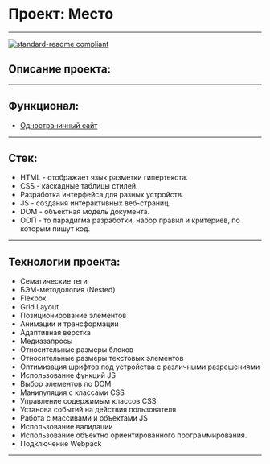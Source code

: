# Проект: Место

------
[![standard-readme compliant](https://img.shields.io/badge/readme%20style-standard-brightgreen.svg?style=flat-square)](https://github.com/RichardLitt/standard-readme)

## Описание проекта:

------

## Функционал:

* [Одностраничный сайт](https://aislu96.github.io/mesto/)

------

## Стек:

* HTML - отображает язык разметки гипертекста.
* CSS - каскадные таблицы стилей.
* Разработка интерфейса для разных устройств.
* JS - создания интерактивных веб-страниц.
* DOM - объектная модель документа.
* ООП - то парадигма разработки, набор правил и критериев, по которым пишут код.

------

## Технологии проекта:

* Сематические теги
* БЭМ-методология (Nested)
* Flexbox
* Grid Layout
* Позиционирование элементов
* Анимации и трансформации
* Адаптивная верстка
* Медиазапросы
* Относительные размеры блоков
* Относительные размеры текстовых элементов
* Оптимизация шрифтов под устройства с различными разрешениями
* Использование функций JS
* Выбор элементов по DOM
* Манипуляция с классами CSS
* Управление содержимым классов CSS
* Установа событий на действия пользователя
* Работа с массивами и объектами JS
* Использование валидации
* Использование объектно ориентированного программирования.
* Подключение Webpack
------
